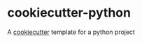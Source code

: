 # cookiecutter-python

A [cookiecutter](https://github.com/cookiecutter/cookiecutter) template for a python project
